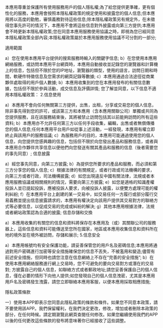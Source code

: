 本應用尊重並保護所有使用服務用戶的個人隱私權;為了給您提供更準確，更有個性化的服務，本應用會​​按照本隱私權政策的規定使用和披露您的個人信息;但本應用將以高度的勤勉，審慎義務對待這些信息;除本隱私權政策另有規定外，在未徵得您事先許可的情況下，本應用不會將這些信息對外披露或向第三方提供;本應用會不時更新本隱私權政策;您在同意本應用服務使用協議之時，即視為您已經同意本隱私權政策全部內容;本隱私權政策屬於本應用服務使用協議不可分割的一部分;

適用範圍

a）您在使用本應用平台提供的搜索服務時輸入的關鍵字信息;
b）在您使用本應用網絡服務，或訪問本應用平台網頁時，本應用自動接收並記錄您的瀏覽器和計算機上的信息，包括但不限於您的IP地址，瀏覽器的類型，使用的語言，訪問日期和時間，軟硬件特徵信息及您需求的網頁記錄等數據;
c）本應用通過合法途徑從商業夥伴處取得的用戶個人數據;
b）本應用收集到的您在本應用發布的有關信息數據，包括但不限於參與活動，成交信息及評價詳情;
您了解並同意，以下信息不適用本隱私權政策：
2.信息使用

a）本應用不會向任何無關第三方提供，出售，出租，分享或交易您的個人信息，除非事先得到您的許可，或該第三方和本應用（含本應用關聯公司）單獨或共同為您提供服務，且在該服務結束後，其將被禁止訪問包括其以前能夠訪問的所有這些資料;
b）本應用亦不允許任何第三方以任何手段收集，編輯，出售或者無償傳播您的個人信息;任何本應用平台用戶如從事上述活動，一經發現，本應用有權立即終止與該用戶的服務協議;
c）為服務用戶的目的，本應用可能通過使用您的個人信息，向您提供您感興趣的信息，包括但不限於向您發出產品和服務信息，或者與本應用合作夥伴共享信息以便他們向您發送有關其產品和服務的信息（後者需要您的事先同意）;
信息披露

a）經您事先同意，向第三方披露;
b）為提供您所要求的產品和服務，而必須和第三方分享您的個人信息;
c）根據法律的有關規定，或者行政或司法機構的要求，向第三方或者行政，司法機構披露;
d）如您出現違反中國有關法律，法規或者本應用服務協議或相關規則的情況，需要向第三方披露;
e）如您是適格的知識產權投訴人並已提起投訴，應被投訴人要求，向被投訴人披露，以便雙方處理可能的權利糾紛;
f）在本應用平台上創建的某一交易中，如交易任何一方履行或部分履行交易義務並提出信息披露請求的，本應用有權決定向該用戶提供其交易對方的聯絡方式等必要信息，以促成交易的完成或糾紛的解決;
g）其他本應用根據法律，法規或者網站政策認為合適的披露;
信息存儲和交換

a）本應用收集的有關您的信息和資料將保存在本應用及（或）其關聯公司的服務器上，這些信息和資料可能傳送至您所在國家，地區或本應用收集信息和資料所在地的境外並在境外被訪問，存儲和展示;
5.信息安全

a）本應用帳號均有安全保護功能，請妥善保管您的用戶名及密碼信息;本應用將通過對用戶密碼進行加密等安全措施確保您的信息不丟失，不被濫用和變造;儘管有前述安全措施，但同時也請您注意在信息網絡上不存在“完善的安全措施”;
b）在使用本應用網絡服務進行網上交易時，您不可避免的要向交易對方或潛在的交易對;
方披露自己的個人信息，如聯絡方式或者郵政地址;請您妥善保護自己的個人信息，僅在必要的情形下向他人提供;如您發現自己的個人信息洩密，尤其是本應用用戶名及密碼發生洩露，請您立即聯絡本應用客服，以便本應用採取相應措施;

隱私政策條款

一）使用本APP即表示您同意此隱私政策的條款和條件。如果您不同意本政策，請不要使用該APP。我們保留權利，在我們決定更改，修改，增加或者刪除本政策的部分，在任何時候。請定期瀏覽此網頁查閱任何修改。如果您繼續使用我們的APP以後的任何更改這些條款的發布將意味著你已經接收了這些調整。
